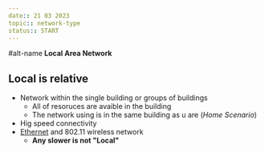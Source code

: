 ```yaml
---
date:: 21 03 2023
topic:: network-type
status:: START
---
```

#alt-name **Local Area Network**
## Local is relative 

- Network within the single building or groups of buildings 
	- All of resoruces are avaible in the building 
	- The network using is in the same building as u are
	 (*Home Scenario*)
- Hig speed connectivity
-  [Ethernet](/obisdian_ntoes/notes_obsidian/ZPythonref/DjangoFramework/Network+/Ref_OSI/Ethernet.md) and 802.11  wireless network
	- **Any slower is not "Local"** 
